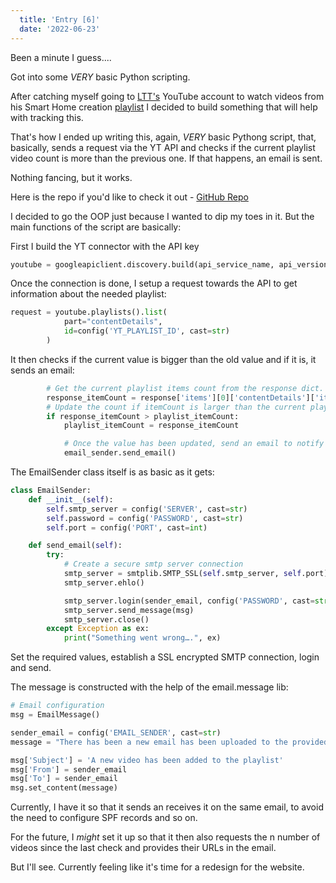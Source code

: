 ```yaml
---
  title: 'Entry [6]'
  date: '2022-06-23'
---
```


Been a minute I guess....

Got into some _VERY_ basic Python scripting.

After catching myself going to [LTT's](https://www.youtube.com/c/LinusTechTips) YouTube account to watch videos from his Smart Home creation [playlist](https://www.youtube.com/playlist?list=PL8mG-RkN2uTzgyA8zzE8vRB3_ZXQfuFRz) I decided to build something that will help with tracking this.

That's how I ended up writing this, again, _VERY_ basic Pythong script, that, basically, sends a request via the YT API and checks if the current playlist video count is more than the previous one. If that happens, an email is sent.

Nothing fancing, but it works.

Here is the repo if you'd like to check it out - [GitHub Repo](https://github.com/stoykotolev/youtube-playlist-checker)

I decided to go the OOP just because I wanted to dip my toes in it. But the main functions of the script are basically:

First I build the YT connector with the API key

```python
youtube = googleapiclient.discovery.build(api_service_name, api_version, developerKey=config('API_KEY', cast=str))
```

Once the connection is done, I setup a request towards the API to get information about the needed playlist:

```python
request = youtube.playlists().list(
            part="contentDetails",
            id=config('YT_PLAYLIST_ID', cast=str)
        )
```

It then checks if the current value is bigger than the old value and if it is, it sends an email:

```python
        # Get the current playlist items count from the response dict.
        response_itemCount = response['items'][0]['contentDetails']['itemCount']
        # Update the count if itemCount is larger than the current playlist_itemCount
        if response_itemCount > playlist_itemCount:
            playlist_itemCount = response_itemCount

            # Once the value has been updated, send an email to notify that a new video is uploaded.
            email_sender.send_email()
```

The EmailSender class itself is as basic as it gets:

```python
class EmailSender:
    def __init__(self):
        self.smtp_server = config('SERVER', cast=str)
        self.password = config('PASSWORD', cast=str)
        self.port = config('PORT', cast=int)

    def send_email(self):
        try:
            # Create a secure smtp server connection
            smtp_server = smtplib.SMTP_SSL(self.smtp_server, self.port)
            smtp_server.ehlo()

            smtp_server.login(sender_email, config('PASSWORD', cast=str))
            smtp_server.send_message(msg)
            smtp_server.close()
        except Exception as ex:
            print("Something went wrong….", ex)
```

Set the required values, establish a SSL encrypted SMTP connection, login and send.

The message is constructed with the help of the email.message lib:

```python
# Email configuration
msg = EmailMessage()

sender_email = config('EMAIL_SENDER', cast=str)
message = "There has been a new email has been uploaded to the provided playlist."

msg['Subject'] = 'A new video has been added to the playlist'
msg['From'] = sender_email
msg['To'] = sender_email
msg.set_content(message)
```

Currently, I have it so that it sends an receives it on the same email, to avoid the need to configure SPF records and so on.

For the future, I _might_ set it up so that it then also requests the n number of videos since the last check and provides their URLs in the email.

But I'll see. Currently feeling like it's time for a redesign for the website.
